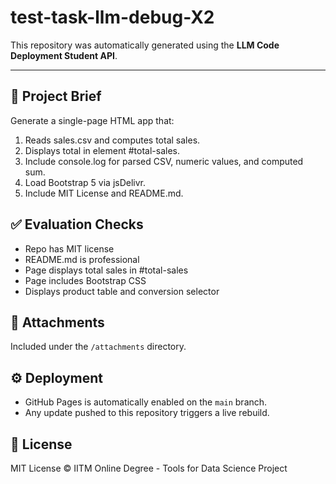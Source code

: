 # test-task-llm-debug-X2

This repository was automatically generated using the **LLM Code Deployment Student API**.

---

## 📘 Project Brief

Generate a single-page HTML app that:
1. Reads sales.csv and computes total sales.
2. Displays total in element #total-sales.
3. Include console.log for parsed CSV, numeric values, and computed sum.
4. Load Bootstrap 5 via jsDelivr.
5. Include MIT License and README.md.


## ✅ Evaluation Checks
- Repo has MIT license
- README.md is professional
- Page displays total sales in #total-sales
- Page includes Bootstrap CSS
- Displays product table and conversion selector


## 🧩 Attachments
Included under the `/attachments` directory.

## ⚙️ Deployment
- GitHub Pages is automatically enabled on the `main` branch.
- Any update pushed to this repository triggers a live rebuild.

## 📜 License
MIT License © IITM Online Degree - Tools for Data Science Project

